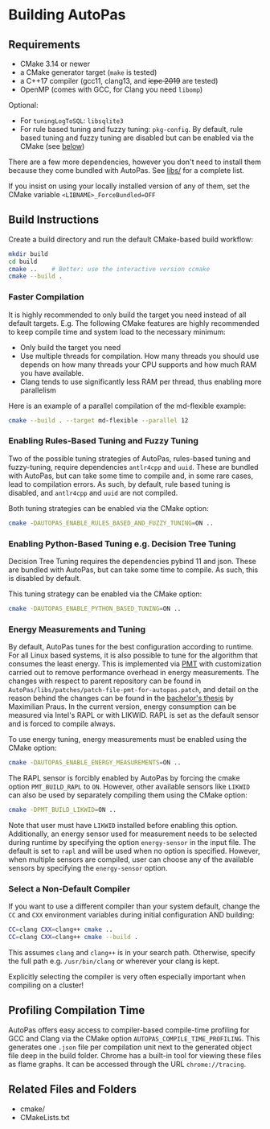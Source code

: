 # Building AutoPas

## Requirements
* CMake 3.14 or newer
* a CMake generator target (`make` is tested)
* a C++17 compiler (gcc11, clang13, and ~~icpc 2019~~ are tested)
* OpenMP (comes with GCC, for Clang you need `libomp`)

Optional:
* For `tuningLogToSQL`: `libsqlite3`
* For rule based tuning and fuzzy tuning: `pkg-config`. By default, rule based tuning and fuzzy tuning are disabled but can be enabled via the CMake 
(see [below](#rules-based-tuning-fuzzy-tuning))

There are a few more dependencies, however you don't need to install them because they come bundled with AutoPas.
See [libs/](/libs) for a complete list.

If you insist on using your locally installed version of any of them, set the CMake variable `<LIBNAME>_ForceBundled=OFF`

## Build Instructions
Create a build directory and run the default CMake-based build workflow:
```bash
mkdir build
cd build
cmake ..    # Better: use the interactive version ccmake
cmake --build .
```

### Faster Compilation
It is highly recommended to only build the target you need instead of all default targets. E.g.
The following CMake features are highly recommended to keep compile time and system load to the necessary minimum:
- Only build the target you need
- Use multiple threads for compilation.
  How many threads you should use depends on how many threads your CPU supports and how much RAM you have available.
- Clang tends to use significantly less RAM per thread, thus enabling more parallelism

Here is an example of a parallel compilation of the md-flexible example:
```bash
cmake --build . --target md-flexible --parallel 12
```

### Enabling Rules-Based Tuning and Fuzzy Tuning
<a id="rules-based-tuning-fuzzy-tuning"></a>


Two of the possible tuning strategies of AutoPas, rules-based tuning and fuzzy-tuning, require dependencies `antlr4cpp` and `uuid`. These
are bundled with AutoPas, but can take some time to compile and, in some rare cases, lead to compilation errors. 
As such, by default, rule based tuning is disabled, and `antlr4cpp` and `uuid` are not compiled.

Both tuning strategies can be enabled via the CMake option:
```bash
cmake -DAUTOPAS_ENABLE_RULES_BASED_AND_FUZZY_TUNING=ON .. 
```

### Enabling Python-Based Tuning e.g. Decision Tree Tuning

Decision Tree Tuning requires the dependencies pybind 11 and json.
These are bundled with AutoPas, but can take some time to compile.
As such, this is disabled by default.

This tuning strategy can be enabled via the CMake option:
```bash
cmake -DAUTOPAS_ENABLE_PYTHON_BASED_TUNING=ON .. 
```

### Energy Measurements and Tuning

By default, AutoPas tunes for the best configuration according to runtime. For all Linux based systems, it is also possible to tune for the algorithm that consumes the least energy.
This is implemented via [PMT](https://git.astron.nl/RD/pmt) with customization carried out to remove performance overhead in energy measurements.
The changes with respect to parent repository can be found in `AutoPas/libs/patches/patch-file-pmt-for-autopas.patch`, and detail on the reason behind the changes can be found in the [bachelor's thesis](https://mediatum.ub.tum.de/doc/1760019/1760019.pdf) by Maximilian Praus.
In the current version, energy consumption can be measured via Intel's RAPL or with LIKWID.
RAPL is set as the default sensor and is forced to compile always.

To use energy tuning, energy measurements must be enabled using the CMake option:
```bash
cmake -DAUTOPAS_ENABLE_ENERGY_MEASUREMENTS=ON .. 
```

The RAPL sensor is forcibly enabled by AutoPas by forcing the cmake option `PMT_BUILD_RAPL` to `ON`. However, other available sensors like `LIKWID` can also be used by separately compiling them using the CMake option:
```bash
cmake -DPMT_BUILD_LIKWID=ON .. 
```
Note that user must have `LIKWID` installed before enabling this option.
Additionally, an energy sensor used for measurement needs to be selected during runtime by specifying the option `energy-sensor` in the input file. 
The default is set to `rapl` and will be used when no option is specified. 
However, when multiple sensors are compiled, user can choose any of the available sensors by specifying the `energy-sensor` option.

### Select a Non-Default Compiler
If you want to use a different compiler than your system default, change the `CC` and `CXX` environment variables during initial configuration AND building:
```bash
CC=clang CXX=clang++ cmake ..
CC=clang CXX=clang++ cmake --build .
```

This assumes `clang` and `clang++` is in your search path.
Otherwise, specify the full path e.g. `/usr/bin/clang` or wherever your clang is kept.

Explicitly selecting the compiler is very often especially important when compiling on a cluster!

## Profiling Compilation Time 

AutoPas offers easy access to compiler-based compile-time profiling for GCC and Clang via the CMake option `AUTOPAS_COMPILE_TIME_PROFILING`.
This generates one `.json` file per compilation unit next to the generated object file deep in the build folder.
Chrome has a built-in tool for viewing these files as flame graphs.
It can be accessed through the URL `chrome://tracing`.

## Related Files and Folders
- cmake/
- CMakeLists.txt
